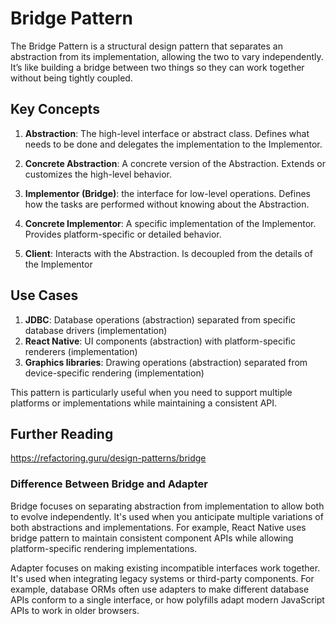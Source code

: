 # Bridge Pattern

The Bridge Pattern is a structural design pattern that separates an abstraction from its implementation, allowing the two to vary independently. It’s like building a bridge between two things so they can work together without being tightly coupled.


## Key Concepts

1. **Abstraction**: The high-level interface or abstract class. Defines what needs to be done and delegates the implementation to the Implementor.

2. **Concrete Abstraction**: A concrete version of the Abstraction. Extends or customizes the high-level behavior.

3. **Implementor (Bridge)**: the interface for low-level operations. Defines how the tasks are performed without knowing about the Abstraction.

4. **Concrete Implementor**: A specific implementation of the Implementor. Provides platform-specific or detailed behavior.

5. **Client**: Interacts with the Abstraction. Is decoupled from the details of the Implementor


## Use Cases

1. **JDBC**: Database operations (abstraction) separated from specific database drivers (implementation)
2. **React Native**: UI components (abstraction) with platform-specific renderers (implementation)
3. **Graphics libraries**: Drawing operations (abstraction) separated from device-specific rendering (implementation) 

This pattern is particularly useful when you need to support multiple platforms or implementations while maintaining a consistent API.

## Further Reading

https://refactoring.guru/design-patterns/bridge

### Difference Between Bridge and Adapter 

Bridge focuses on separating abstraction from implementation to allow both to evolve independently. It's used when you anticipate multiple variations of both abstractions and implementations. For example, React Native uses bridge pattern to maintain consistent component APIs while allowing platform-specific rendering implementations.

Adapter focuses on making existing incompatible interfaces work together. It's used when integrating legacy systems or third-party components. For example, database ORMs often use adapters to make different database APIs conform to a single interface, or how polyfills adapt modern JavaScript APIs to work in older browsers.
